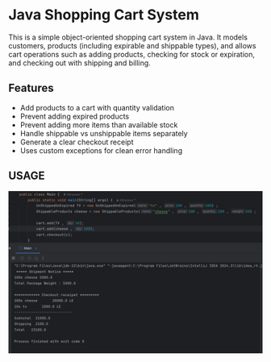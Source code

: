 #  Java Shopping Cart System

This is a simple object-oriented shopping cart system in Java. It models customers, products (including expirable and shippable types), and allows cart operations such as adding products, checking for stock or expiration, and checking out with shipping and billing.

##  Features

-  Add products to a cart with quantity validation
- Prevent adding expired products
-  Prevent adding more items than available stock
-  Handle shippable vs unshippable items separately
-  Generate a clear checkout receipt
-  Uses custom exceptions for clean error handling

  ## USAGE 
  ![image alt](https://github.com/Htrxxxxx/Fawry-E-Commerce-Task/blob/main/usage.png?raw=true)
  
